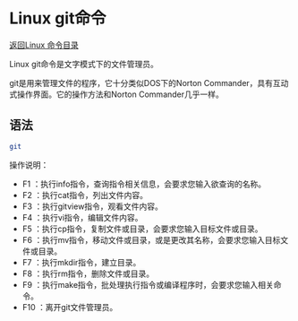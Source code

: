 # Linux git命令
[返回Linux 命令目录](11.Linux命令大全.md)

Linux git命令是文字模式下的文件管理员。

git是用来管理文件的程序，它十分类似DOS下的Norton Commander，具有互动式操作界面。它的操作方法和Norton Commander几乎一样。

## 语法
```bash
git
```
操作说明：
* F1 ：执行info指令，查询指令相关信息，会要求您输入欲查询的名称。
* F2 ：执行cat指令，列出文件内容。
* F3 ：执行gitview指令，观看文件内容。
* F4 ：执行vi指令，编辑文件内容。
* F5 ：执行cp指令，复制文件或目录，会要求您输入目标文件或目录。
* F6 ：执行mv指令，移动文件或目录，或是更改其名称，会要求您输入目标文件或目录。
* F7 ：执行mkdir指令，建立目录。
* F8 ：执行rm指令，删除文件或目录。
* F9 ：执行make指令，批处理执行指令或编译程序时，会要求您输入相关命令。
* F10 ：离开git文件管理员。